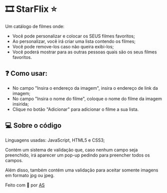 # 🎞 StarFlix ⭐
Um catálogo de filmes onde:
- Você pode personalizar e colocar os SEUS filmes favoritos;
- Ao personalizar, você irá criar uma lista contendo os filmes;
- Você pode remove-los caso não queira exibi-los;
- Você poderá mostrar para as outras pessoas quais são os seus filmes favoritos.

## ❓ Como usar:

- No campo "Insira o endereço da imagem", insira o endereço de link da imagem;
- No campo "Insira o nome do filme", coloque o nome do filme da imagem insirida;
- Clique no botão "Adicionar" para adicionar o filme a sua lista.

## 💻 Sobre o código 
Linguagens usadas: JavaScript, HTML5 e CSS3;

Contém um sistema de validação que, caso nenhum campo seja preenchido, irá aparecer um pop-up pedindo para preencher todos os campos.

Além disso, também contém uma validação para aceitar somente imagens em formato jpg ou jpeg.

Feito com 💜 por [AS](https://github.com/amandytta/)


